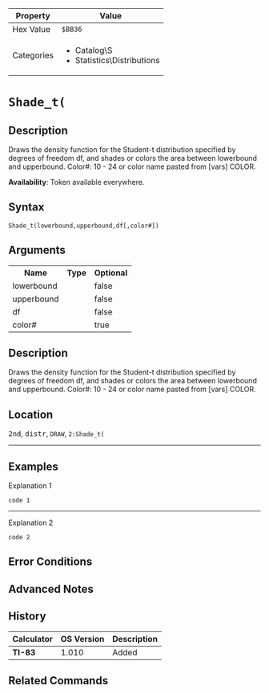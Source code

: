 | Property      | Value |
|---------------|-------|
| Hex Value     | `$BB36`|
| Categories    | <ul><li>Catalog\S</li><li>Statistics\Distributions</li></ul> |

# `Shade_t(`

## Description
Draws the density function for the Student-t distribution specified by degrees of freedom df, and shades or colors the area between lowerbound and upperbound.
Color#: 10 - 24 or color name pasted from [vars] COLOR.


<b>Availability</b>: Token available everywhere.

## Syntax
`Shade_t(lowerbound,upperbound,df[,color#])`

## Arguments
<table>
<tr><th>Name</th><th>Type</th><th>Optional</th></tr>

<tr><td>lowerbound</td><td></td><td>false</td></tr>

<tr><td>upperbound</td><td></td><td>false</td></tr>

<tr><td>df</td><td></td><td>false</td></tr>

<tr><td>color#</td><td></td><td>true</td></tr>

</table>

## Description
Draws the density function for the Student-t distribution specified by degrees of freedom df, and shades or colors the area between lowerbound and upperbound.
Color#: 10 - 24 or color name pasted from [vars] COLOR.

## Location
<kbd>2nd</kbd>, <kbd>distr</kbd>, `DRAW`, `2:Shade_t(`
<hr>

## Examples

Explanation 1
```ti-basic
code 1
```
---
Explanation 2
```ti-basic
code 2
```

## Error Conditions


## Advanced Notes


## History
| Calculator | OS Version | Description |
|------------|------------|-------------|
| <b>TI-83</b> | 1.010 | Added

## Related Commands

    